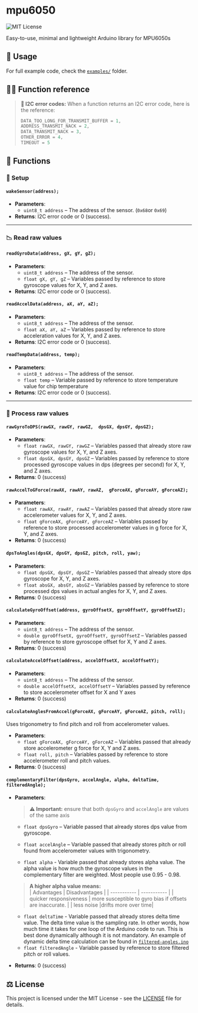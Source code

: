 # mpu6050

![MIT License](https://img.shields.io/github/license/Ewan-Dev/mpu6050?color=blue)

Easy-to-use, minimal and lightweight Arduino library for MPU6050s

## 🚀 Usage 
For full example code, check the [`examples/`](./examples) folder.

## 🧑‍💻 Function reference 
> **🚨 I2C error codes:**
> When a function returns an I2C error code, here is the reference:
> ```cpp
> DATA_TOO_LONG_FOR_TRANSMIT_BUFFER = 1,
> ADDRESS_TRANSMIT_NACK = 2,
> DATA_TRANSMIT_NACK = 3,
> OTHER_ERROR = 4,
> TIMEOUT = 5
> ```


## 📖 Functions
###  🔧 Setup
#### `wakeSensor(address);`
- **Parameters**:
  - ```uint8_t address``` – The address of the sensor. (`0x68`or `0x69`)
- **Returns**: I2C error code or 0 (success).
---
###  📉 Read raw values
#### `readGyroData(address, gX, gY, gZ);`
- **Parameters**:
  - `uint8_t address` – The address of the sensor.
  - `float gX, gY, gZ` – Variables passed by reference to store gyroscope values for X, Y, and Z axes.
- **Returns**: I2C error code  or 0 (success).

#### `readAccelData(address, aX, aY, aZ);`
- **Parameters**:
  - `uint8_t address` – The address of the sensor.
  - `float aX, aY, aZ` – Variables passed by reference to store acceleration values for X, Y, and Z axes.
- **Returns**: I2C error code  or 0 (success).

#### `readTempData(address, temp);`
- **Parameters**:
  - `uint8_t address` – The address of the sensor.
  - `float temp` – Variable passed by reference to store temperature value for chip temperature
- **Returns**: I2C error code or 0 (success).
---
###  🧮 Process raw values
#### `rawGyroToDPS(rawGX, rawGY, rawGZ,  dpsGX, dpsGY, dpsGZ);`
- **Parameters**:
  - `float rawGX, rawGY, rawGZ` – Variables passed that already store raw gyroscope values for X, Y, and Z axes.
  - `float dpsGX, dpsGY, dpsGZ` – Variables passed by reference to store processed gyroscope values in dps (degrees per second) for X, Y, and Z axes.
- **Returns**: 0 (success)

#### `rawAccelToGForce(rawAX, rawAY, rawAZ,  gForceAX, gForceAY, gForceAZ);`
- **Parameters**:
  - `float rawAX, rawAY, rawAZ` – Variables passed that already store raw accelerometer values for X, Y, and Z axes.
  - `float gForceAX, gForceAY, gForceAZ` – Variables passed by reference to store processed accelerometer values in g force for X, Y, and Z axes.
- **Returns**: 0 (success)

#### `dpsToAngles(dpsGX, dpsGY, dpsGZ, pitch, roll, yaw);`
- **Parameters**:
  - `float dpsGX, dpsGY, dpsGZ` – Variables passed that already store dps gyroscope for X, Y, and Z axes.
  - `float absGX, absGY, absGZ` – Variables passed by reference to store processed dps values in actual angles for X, Y, and Z axes.
- **Returns**: 0 (success)

#### `calculateGyroOffset(address, gyroOffsetX, gyroOffsetY, gyroOffsetZ);`
- **Parameters**:
  - `uint8_t address` – The address of the sensor.
  - `double gyroOffsetX, gyroOffsetY, gyroOffsetZ` – Variables passed by reference to store gyroscope offset for X, Y and Z axes.
- **Returns**: 0 (success)

#### `calculateAccelOffset(address, accelOffsetX, accelOffsetY);`
- **Parameters**:
    - `uint8_t address` – The address of the sensor.
    - `double accelOffsetX, accelOffsetY` – Variables passed by reference to store accelerometer offset for X and Y axes
- **Returns**: 0 (success)

#### `calculateAnglesFromAccel(gForceAX, gForceAY, gForceAZ, pitch, roll);`
  Uses trigonometry to find pitch and roll from accelerometer values.
- **Parameters**:
  - `float gForceAX, gForceAY, gForceAZ` – Variables passed that already store accelerometer g force for X, Y and Z axes.
  - `float roll, pitch` – Variables passed by reference to store accelerometer roll and pitch values.
- **Returns**: 0 (success)

#### `complementaryFilter(dpsGyro, accelAngle, alpha, deltaTime, filteredAngle);`
- **Parameters**:
    > **⚠️ Important:**
  > ensure that both `dpsGyro` and `accelAngle` are values of the same axis
  
  - `float dpsGyro` – Variable passed that already stores dps value from gyroscope.
  - `float accelAngle` – Variable passed that already stores pitch or roll found from accelerometer values with trigonometry.

  - `float alpha` -  Variable passed that already stores alpha value. The alpha value is how much the gyroscope values in the complementary filter are weighted. Most people use 0.95 - 0.98.

  
  >**A higher alpha value means:**  
  >| Advantages      | Disadvantages |
  >| ----------- | ----------- |
  >| quicker responsiveness      | more susceptible to gyro bias if offsets are inaccurate.       |
  >| less noise  |drifts more over time|

  - `float deltaTime` - Variable passed that already stores delta time value. The delta time value is the sampling rate. In other words, how much time it takes for one loop of the Arduino code to run. This is best done dynamically although it is not mandatory. An example of dynamic delta time calculation can be found in [`filtered-angles.ino`](./examples/complementary-filer/filtered-angles.ino)
  - `float filteredAngle` - Variable passed by reference to store filtered pitch or roll values.

- **Returns**: 0 (success)

## ⚖️ License
This project is licensed under the MIT License - see the [LICENSE](LICENSE) file for details.

